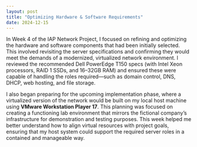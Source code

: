 ```yaml
---
layout: post
title: "Optimizing Hardware & Software Requirements"
date: 2024-12-15
---
```


In Week 4 of the IAP Network Project, I focused on refining and optimizing the hardware and software components that had been initially selected. This involved revisiting the server specifications and confirming they would meet the demands of a modernized, virtualized network environment. I reviewed the recommended Dell PowerEdge T150 specs (with Intel Xeon processors, RAID 1 SSDs, and 16–32GB RAM) and ensured these were capable of handling the roles required—such as domain control, DNS, DHCP, web hosting, and file storage.

I also began preparing for the upcoming implementation phase, where a virtualized version of the network would be built on my local host machine using **VMware Workstation Player 17**. This planning was focused on creating a functioning lab environment that mirrors the fictional company’s infrastructure for demonstration and testing purposes. This week helped me better understand how to align virtual resources with project goals, ensuring that my host system could support the required server roles in a contained and manageable way.
